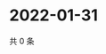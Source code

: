 # 2022-01-31

共 0 条

<!-- BEGIN WEIBO -->
<!-- 最后更新时间 Mon Jan 31 2022 17:13:37 GMT+0800 (China Standard Time) -->

<!-- END WEIBO -->
